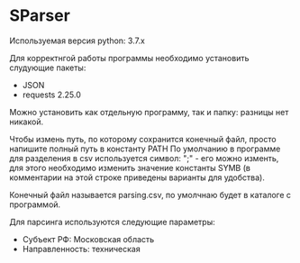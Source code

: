 # SParser

Используемая версия python: 3.7.x

Для корректнгой работы программы необходимо установить слудующие пакеты:
- JSON
- requests 2.25.0


Можно установить как отдельную программу, так и папку: разницы нет никакой.

Чтобы измень путь, по которому сохранится конечный файл, просто напишите полный путь в константу PATH
По умолчанию в программе для разделения в csv используется символ: ";" - его можно изменть, для этого необходимо изменить значение константы SYMB (в комментарии на этой строке приведены варианты для удобства).

Конечный файл называется parsing.csv, по умолчнаю будет в каталоге с программой.

Для парсинга используются следующие параметры:
- Субъект РФ: Московская область
- Направленность: техническая
